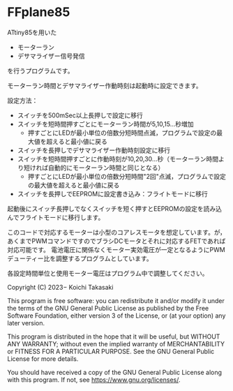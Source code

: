 # FFplane85
ATtiny85を用いた
- モーターラン
- デサマライザー信号発信

を行うプログラムです。

モーターラン時間とデサマライザー作動時刻は起動時に設定できます。

設定方法：
- スイッチを500mSec以上長押しで設定に移行
- スイッチを短時間押すごとにモーターラン時間が5,10,15...秒増加
   - 押すごとにLEDが最小単位の倍数分短時間点滅，プログラムで設定の最大値を超えると最小値に戻る
- スイッチを長押しでデサマライザー作動時刻設定に移行
- スイッチを短時間押すごとに作動時刻が10,20,30...秒（モーターラン時間より短ければ自動的にモーターラン時間と同じとなる）
   - 押すごとにLEDが最小単位の倍数分短時間"2回"点滅，プログラムで設定の最大値を超えると最小値に戻る
- スイッチを長押しでEEPROMに設定書き込み：フライトモードに移行

起動後にスイッチ長押しでなくスイッチを短く押すとEEPROMの設定を読み込んでフライトモードに移行します。

このコードで対応するモーターは小型のコアレスモータを想定しています。が，あくまでPWMコマンドですのでブラシDCモータとそれに対応するFETであれば対応可能です。
電池電圧に関係なくモーター実効電圧が一定となるようにPWMデューティー比を調整するプログラムとしています。

各設定時間単位と使用モーター電圧はプログラム中で調整してください。

Copyright (C) 2023− Koichi Takasaki

This program is free software: you can redistribute it and/or modify
it under the terms of the GNU General Public License as published by
the Free Software Foundation, either version 3 of the License, or
(at your option) any later version.

This program is distributed in the hope that it will be useful,
but WITHOUT ANY WARRANTY; without even the implied warranty of
MERCHANTABILITY or FITNESS FOR A PARTICULAR PURPOSE.  See the
GNU General Public License for more details.

You should have received a copy of the GNU General Public License
along with this program.  If not, see <https://www.gnu.org/licenses/>.

